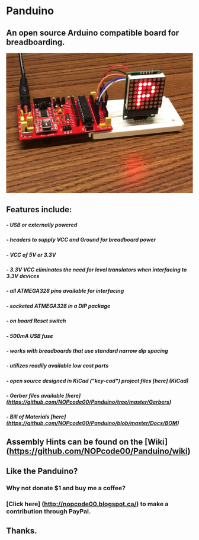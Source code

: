 # Panduino
## An open source Arduino compatible board for breadboarding.
![alt tag](https://github.com/NOPcode00/Panduino/blob/master/Photos/In_Use.PNG)
## Features include:
#####  - USB or externally powered
#####  - headers to supply VCC and Ground for breadboard power	
#####  - VCC of 5V or 3.3V 
#####  - 3.3V VCC eliminates the need for level translators when interfacing to 3.3V devices
#####  - all ATMEGA328 pins available for interfacing
#####  - socketed ATMEGA328 in a DIP package
#####  - on board Reset switch
#####  - 500mA USB fuse
#####  - works with breadboards that use standard narrow dip spacing
#####  - utilizes readily available low cost parts
#####  - open source designed in KiCad ("key-cad") project files [here] (KiCad)
#####  - Gerber files available [here] (https://github.com/NOPcode00/Panduino/tree/master/Gerbers)
#####  - Bill of Materials [here] (https://github.com/NOPcode00/Panduino/blob/master/Docs/BOM)
##
## Assembly Hints can be found on the [Wiki] (https://github.com/NOPcode00/Panduino/wiki)
## Like the Panduino?
### Why not donate $1 and buy me a coffee?
### [Click here] (http://nopcode00.blogspot.ca/) to make a contribution through PayPal. 
## Thanks. 

